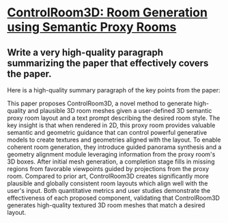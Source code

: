 # [ControlRoom3D: Room Generation using Semantic Proxy Rooms](https://arxiv.org/abs/2312.05208)

## Write a very high-quality paragraph summarizing the paper that effectively covers the paper.

 Here is a high-quality summary paragraph of the key points from the paper:

This paper proposes ControlRoom3D, a novel method to generate high-quality and plausible 3D room meshes given a user-defined 3D semantic proxy room layout and a text prompt describing the desired room style. The key insight is that when rendered in 2D, this proxy room provides valuable semantic and geometric guidance that can control powerful generative models to create textures and geometries aligned with the layout. To enable coherent room generation, they introduce guided panorama synthesis and a geometry alignment module leveraging information from the proxy room's 3D boxes. After initial mesh generation, a completion stage fills in missing regions from favorable viewpoints guided by projections from the proxy room. Compared to prior art, ControlRoom3D creates significantly more plausible and globally consistent room layouts which align well with the user's input. Both quantitative metrics and user studies demonstrate the effectiveness of each proposed component, validating that ControlRoom3D generates high-quality textured 3D room meshes that match a desired layout.
